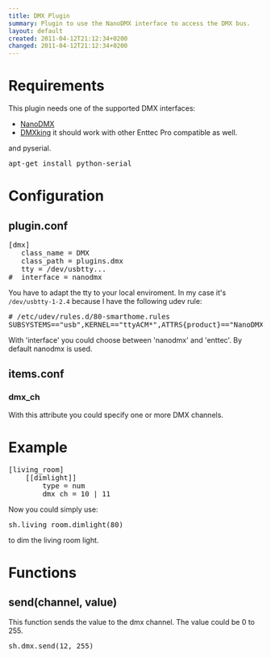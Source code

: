 ```yaml
---
title: DMX Plugin
summary: Plugin to use the NanoDMX interface to access the DMX bus.
layout: default
created: 2011-04-12T21:12:34+0200
changed: 2011-04-12T21:12:34+0200
---
```


Requirements
============
This plugin needs one of the supported DMX interfaces:

   * [NanoDMX](http://www.dmx4all.de/)
   * [DMXking](http://www.dmxking.com) it should work with other Enttec Pro compatible as well.

and pyserial.

<pre>apt-get install python-serial</pre>

Configuration
=============

plugin.conf
-----------
<pre>
[dmx]
   class_name = DMX
   class_path = plugins.dmx
   tty = /dev/usbtty...
#  interface = nanodmx
</pre>

You have to adapt the tty to your local enviroment. In my case it's <code>/dev/usbtty-1-2.4</code> because I have the following udev rule:

<pre># /etc/udev/rules.d/80-smarthome.rules
SUBSYSTEMS=="usb",KERNEL=="ttyACM*",ATTRS{product}=="NanoDMX Interface",SYMLINK+="usbtty-%b"</pre>

With 'interface'  you could choose between 'nanodmx' and 'enttec'. By default nanodmx is used.

items.conf
--------------

### dmx_ch
With this attribute you could specify one or more DMX channels.

# Example
<pre>
[living_room]
    [[dimlight]]
        type = num
        dmx_ch = 10 | 11
</pre>

Now you could simply use:
<pre>sh.living_room.dimlight(80)</pre> to dim the living room light.

Functions
=========

send(channel, value)
--------------------
This function sends the value to the dmx channel. The value could be 0 to 255.
<pre>sh.dmx.send(12, 255)</pre>
